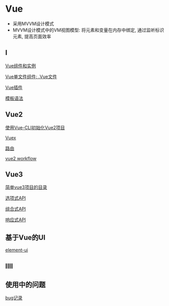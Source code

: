 # Vue

- 采用MVVM设计模式
- MVVM设计模式中的VM视图模型: 将元素和变量在内存中绑定, 通过监听标识元素, 提高页面效率

## I

[Vue组件和实例](Vue_App.md)

[Vue单文件组件: .Vue文件](Vue_Single_File_Component.md)

[Vue插件](Vue_Plugin.md)

[模板语法](Vue_Template_Syntax.md)

## Vue2

[使用Vue-CLI初始化Vue2项目](Vue_CLI_Create_Project.md)

[Vuex](Vue_Vuex.md)

[路由](Vue_Router.md)

[vue2 workflow](Vue2_Workflow.md)

## Vue3

[简单vue3项目的目录](Vue3_Simple_Project_Directories.md)

[选项式API](Vue_Option_API.md)

[组合式API](Vue_Composition_API.md)

[响应式API](Vue_Reactive_API.md)

## 基于Vue的UI

[element-ui](Vue_Element_UI.md)

## IIII

## 使用中的问题

[bug记录](Vue_Learn_From_Bug.md)

